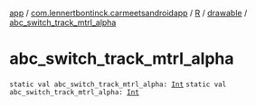 [app](../../../index.md) / [com.lennertbontinck.carmeetsandroidapp](../../index.md) / [R](../index.md) / [drawable](index.md) / [abc_switch_track_mtrl_alpha](./abc_switch_track_mtrl_alpha.md)

# abc_switch_track_mtrl_alpha

`static val abc_switch_track_mtrl_alpha: `[`Int`](https://kotlinlang.org/api/latest/jvm/stdlib/kotlin/-int/index.html)
`static val abc_switch_track_mtrl_alpha: `[`Int`](https://kotlinlang.org/api/latest/jvm/stdlib/kotlin/-int/index.html)